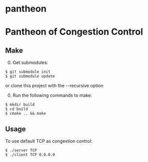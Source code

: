 # pantheon
Pantheon of Congestion Control
==============================

Make
----

0. Get submodules:
```
$ git submodule init
$ git submodule update
```
or clone this project with the --recursive option

0. Run the following commands to make:
```
$ mkdir build
$ cd build
$ cmake .. && make
```

Usage
-----
To use default TCP as congestion control:
```
$ ./server TCP
$ ./client TCP 0.0.0.0
```
